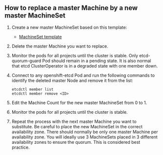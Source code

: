 ## How to replace a master Machine by a new master MachineSet

1. Create a new master MachineSet based on this template:
   * [MachineSet template](machineSet.yaml)
1. Delete the master Machine you want to replace.
1. Monitor the pods for all projects until the cluster is stable.
Only etcd-quorum-guard Pod should remain in a pending state. 
It is also normal that etcd ClusterOperator is in a degraded state with one member down.
1. Connect to any openshift-etcd Pod and run the following commands to identify the deleted master Node and remove it from the list:
   
   ```
   etcdctl member list
   etcdctl member remove <ID>   
   ```
1. Edit the Machine Count for the new master MachineSet from 0 to 1.
1. Monitor the pods for all projects until the cluster is stable.
1. Repeat the process with the next master Machine you want to substitute.
   Be careful to place the new MachineSet in the correct availability zone.
   There should normally be only one master Machine per availability zone.
   You will ideally use 3 MachineSets placed in 3 different availability zones to ensure the quorum.
   This is considered best practice.
